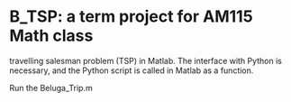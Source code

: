 # B_TSP: a term project for AM115 Math class 
travelling salesman problem (TSP) in Matlab. 
The interface with Python is necessary, and the Python script is called in Matlab as a function. 

Run the Beluga_Trip.m 
